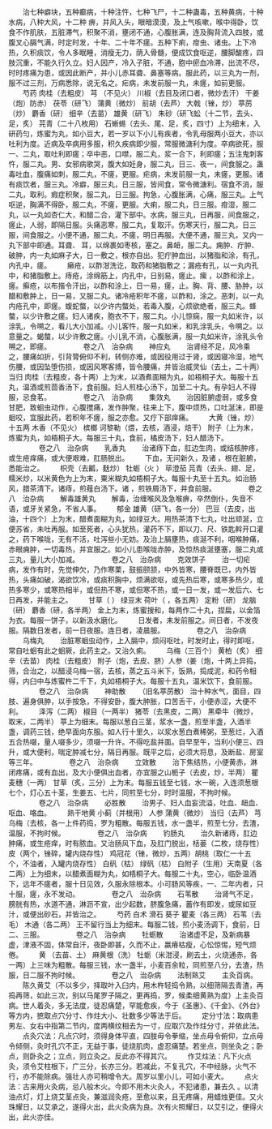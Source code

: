 <!-- { "loadSidebar": true } -->
　　治七种癖块，五种癫病，十种注忤，七种飞尸，十二种蛊毒，五种黄病，十种水病，八种大风，十二种 痹，并风入头，眼暗漠漠，及上气咳嗽，喉中得卧，饮食不作肌肤，五脏滞气，积聚不消，壅闭不通，心腹胀满，连及胸背流入四肢，或腹叉心膈气满，时定时发，十年、二十年不瘥。五种下痢，疳虫、诸虫。上下冷热，久积痰饮，令人多眠睡，消瘦无力，荫入骨髓，便成饮食呕逆，腰脚酸疼，四肢沉重，不能久行久立。妇人因产，冷入子脏，不通，胞中瘀血冷滞，出流不尽，时时疼痛为患，或因此断产，并小儿赤耳聋、鼻塞等病。服此药，以三丸为一剂，服不过三剂，万病悉除，说无名之。疟病，未发前服一丸，未瘥，如前更服。
　　芍药 肉桂（去粗皮） 芎 （不见火） 川椒（去目及闭口者，微炒去汗） 干姜（炮）防赤） 茯苓（研飞） 蒲黄（微炒） 前胡（去芦） 大戟（锉，炒） 葶苈（炒） 麝香（研） 细辛（去苗） 雄黄（研飞） 朱砂（研飞蚣（十二节，去头、足，炙） 芫青（二十八枚用） 石蜥蜴（去头、尾、足，炙，四寸）上为细末，入研药匀，炼蜜为丸，如小豆大，若一岁以下小儿有疾者，令乳母服两小豆大，亦以吐利为度。近病及卒病用多服，积久疾病即少服，常服微溏利为度。卒病欲死，服一、二丸，取吐利即瘥；卒中恶，口噤，服二丸，浆一合下，利即瘥；五注鬼刺客忤，服二丸。男、女邪病歌哭，腹大如妊身，服二丸，日三、夜一，间食服之。蛊毒吐血，腹痛如刺，服二丸，不瘥，更服。疟病，未发前服一丸，未瘥，更服。诸有痰饮者，服三丸。冷癖，服三丸，日三服，皆间食，常令微溏利。宿食不消，服二丸，取利。瘕症积聚，服二丸，日三服。拘急，心腹胀满，心痛，服三丸。上气呕逆，胸满不得卧，服二丸，不瘥，更服。大痢，服二丸，日三服。疳湿，服二丸，以一丸如杏仁大，和醋二合，灌下部中。水病，服三丸，日再服，间食服之，瘥止，人弱，即隔日服。头痛恶寒，服二丸，复取汗。伤寒天行，服二丸，日三服，间食服之。小便不通，服二丸，不瘥，明日再服。大便不通，服三丸，又内一丸下部中即通。耳聋、 耳，以绵裹如枣核，塞之。鼻衄，服二丸。痈肿、疔肿、破肿，内一丸如麻子大，日一敷之，根亦自出。犯疔肿血出，以猪脂和涂，有孔，内孔中，瘥。
　　癞疮，以酢泔洗讫，取药和猪脂敷之；漏疮有孔，以一丸内孔中，和猪脂敷上。痔疮，涂绵筋上，内孔中，日别易，瘥止。瘰 ，以酢和涂上，瘥。癣疮，以布揩令汗出，以酢和涂上，日一易，瘥，止。胸、背、腰、胁肿，以醋和敷肿上，日一易，又服二丸。诸冷疮积年不瘥，以酢和，涂之。恶刺，以一丸内疮孔中，即瘥。蝮蛇螫，以少许内螫处，若毒入腹，心烦欲绝者，服三丸。蜂螫，以少许敷之瘥。妇人诸疾，胞衣不下，服二丸。小儿惊痫，服一丸如米许，以涂乳，令嗍之，看儿大小加减。小儿客忤，服一丸如米，和乳涂乳头，令嗍之。以意量之。蝎螫，以少许敷之瘥。小儿乳不消，心腹胀满，服一丸如米许，涂乳头令嗍之，即瘥。
　　
　　卷之八　治杂病
　　神应丸
　　治肾经不足，风冷乘之，腰痛如折，引背膂俯仰不利，转侧亦难，或因役用过于肾，或因寝冷湿，地气伤腰，或因坠堕伤损，或因风寒客搏，皆令腰痛，并皆治威灵仙（去土，二十两） 当归 肉桂（去粗皮，各十两）上为末，以酒煮面糊为丸，如梧桐子大。每服十五丸，温酒或煎茴香汤下，食前服。妇人煎桂心汤下，加至二十丸。有孕妇人不得服，忌食茗。
　　
　　卷之八　治杂病
　　集效丸
　　治因脏腑虚弱，或多食甘肥，致蛔虫动作，心腹搅痛，发作肿聚，往来上下，腹中烦热，口吐涎沫，即是蛔咬，宜服此药，若积年不瘥，服之亦愈。又疗下部痒痛。
　　大黄（锉，炒）十五两 木香（不见火） 槟榔 诃黎勒（煨，去核，酒浸，焙干） 附子（上为末，炼蜜为丸，如梧桐子大。每服三十丸，食前，橘皮汤下，妇人醋汤下。
　　
　　卷之八　治杂病
　　乳香丸
　　治诸痔下血，肛边生肉，或结核肿疼，或生疮痒痛，或大便艰难，肛肠脱出。
　　下血，无问新久，及诸 ，根在脏腑，悉能治之。
　　枳壳（去瓤，麸炒） 牡蛎（火 ） 荜澄茄 芫青（去头、翅、足，糯米炒，以米黄色为上为末，粟米糊丸如梧桐子大。每服十丸至十五丸。如治肠风，腊茶清下。诸痔，煎薤白汤下。诸 ，煎铁屑汤下，并食前服。
　　
　　卷之八　治杂病
　　解毒雄黄丸
　　解毒，治缠喉风及急喉痹，卒然倒仆，失音不语，或牙关紧急，不省人事。
　　郁金 雄黄（研飞，各一分） 巴豆（去皮，出油，十四个）上为末，醋煮面糊为丸，如绿豆大。用热茶清下七丸，吐出顽涎，立便苏省，未吐再服。如至死者，心头犹热，灌药不下，即以刀、尺、铁匙斡开口灌之，药下喉咙，无有不活，吐泻些小无妨。及治上膈壅热，痰涎不利，咽喉肿痛，赤眼痈肿，一切毒热，并宜服之。如小儿患喉咙赤肿，及惊热痰涎壅塞，服二丸或三丸，量儿大小加减。
　　
　　卷之八　治杂病
　　克效饼子
　　治一切疟病，发作有时，先觉伸欠，乃作寒栗，鼓振颐颔，中外皆寒，腰脊既已，内外皆热，头痛如破，渴欲饮冷，或痰积胸中，烦满欲呕，或先热后寒，或寒多热少，或热多寒少，或寒热相半，或但热不寒，或但寒不热，或一日一发，或一发后六、七日再发，并能主之。
　　甘草（ ） 绿豆末 荷叶（ ，各五两） 定粉（研） 龙脑（研） 麝香（研，各半两） 金上为末，炼蜜搜和，每两作二十丸，捏扁，以金箔为衣。每服一饼子，以新汲水磨化。
　　日发者，未发前服之。间日者，不发夜服。隔数日发者，前一日夜服。连日者，凌晨服。
　　
　　卷之八　治杂病
　　乌梅丸
　　治脏寒蛔虫动作，上入膈中，烦闷呕吐，时发时止，得时即呕，常自吐蛔有此之蛔厥，此药主之。又治久痢。
　　乌梅（三百个） 黄柏（炙） 细辛（去苗） 肉桂（去粗皮） 附子（炮，去皮、脐）人参（姜（炮，十两上异捣，筛，合治之，以醋浸乌梅一宿，去核，蒸之五斗米下，饭熟，捣成泥，和药令相得，内臼中与炼蜜杵二千下，丸如梧桐子大。每服十五丸，温米饮下，食前服。
　　
　　卷之八　治杂病
　　神助散
　　（旧名葶苈散） 治十种水气，面目，四肢、遍身俱肿，以手按急，不得安卧，腹大肿胀，口苦舌干，小便赤涩，大便不利。
　　泽泻（二两） 椒目（一两半） 猪苓（去黑皮，二两） 黑牵牛（微炒，取末，二两半） 葶上为细末。每服以葱白三茎，浆水一盏，煎至半盏，入酒半盏，调药三钱，绝早面向东服。如人行十里久，以浆水葱白煮稀粥，至葱烂，入酒五合热啜，量人啜多少，须啜一升许。不得吃盐并面。自早至午，当利小便三、四升，或大便利，喘定肿减七分，隔日再服。既平之后，必须大将息，及断盐、房室等三年。
　　
　　卷之八　治杂病
　　立效散
　　治下焦结热，小便黄赤，淋闭疼痛，或有血出，及大小便俱出血者，亦宜服之山栀子（去皮，炒，半两） 瞿麦穗（一两） 甘草（炙，三分）上为末。每服五钱至七钱，水一碗，入连须葱根七个，灯心五十茎，生姜五、七片，同煎至七分，时时温服，不拘时候。
　　
　　卷之八　治杂病
　　必胜散
　　治男子、妇人血妄流溢，吐血、衄血、呕血、咯血。
　　熟干地黄 小蓟（并根用） 人参 蒲黄（微炒） 当归（去芦） 芎 乌梅（去核，各一上件药捣，罗为粗散。每服五钱，水一盏半，煎至七分，去渣，温服，不拘时候。
　　
　　卷之八　治杂病
　　钓肠丸
　　治久新诸痔，肛边肿痛，或生疮痒，时有脓血。又治肠风下血，及肛门脱出，栝蒌（二枚，烧存性） 皮（两个，锉碎，罐内烧存性） 鸡冠花（锉，微炒，五两）胡桃（取仁一十五个，不油者，入罐内烧存性） 白矾（枯） 绿矾（枯） 白附子（生用）天南夏（各二两）上为细末，以醋煮面糊为丸，如梧桐子大。每服二十丸，空心，临卧温酒下，远年不瘥者，服十日见效，久服永除根本。小可肠风等疾，一、二年内者，只十服，瘥，永不发动。
　　
　　卷之八　治杂病
　　石苇散
　　治肾气不足，膀胱有热，水道不通，淋沥不宣，出少起数，脐腹急痛，蓄作有即发，或尿如豆汁，或便出砂石，并皆治之。
　　芍药 白术 滑石 葵子 瞿麦（各三两） 石苇（去毛） 木通（各二两） 王不留行当上为细末。每服二钱，煎小麦汤调下，食前，日二、三服。
　　
　　卷之八　治杂病
　　牡蛎散
　　治诸虚不足，及新病暴虚，津液不固，体常自汗，夜卧即甚，久而不止，羸瘠枯瘦，心忪惊惕，短气烦倦。
　　黄 （去苗、土） 麻黄根（洗） 牡蛎（米泔浸，刷去土，火烧通赤，各一两）上三味为粗散。每服三钱，水一盏半，小麦百余粒，同煎至八分，去渣，热服，日二服不拘时候。
　　
　　卷之八　治杂病
　　法制熟艾
　　主灸百病。
　　陈久黄艾（不以多少，择取叶入臼内，用木杵轻捣令熟，以细筛隔去青渣，再捣再筛，如此三次，别以马尾罗子隔之，更再捣，罗，候柔细黄熟为度）上主灸百病。世人着灸，多无法度，徒忍痛楚，罕能愈疾，今于《圣惠》、《千金》、《外台》等方内，摭取点穴分寸、作炷大小、壮数多少等法于后。
　　定分寸法：取病患男左、女右中指第二节内，度两横纹相去为一寸，应取穴及作炷分寸，并依此法。
　　点灸穴法：凡点穴时，须得身体平直，四肢毋令拳缩，坐点毋令俯仰，立点毋令倾侧，灸时孔穴不正，无益于事，徒烧肌肉，虚忍痛楚。若坐点，则坐灸之；卧点，则卧灸之；立点，则立灸之。反此亦不得其穴。
　　作艾炷法：凡下火点灸，须令艾柱根下，广三分，长亦三分。若减此，不复孔穴，不中经脉，火气不行，亦不能除病。强壮人亦可稍增令大。周岁以里小儿，可如小麦大。
　　点火法：古来用火灸病，忌八般木火。今即不用木火灸人，不犯诸患，兼去久 。以清油点灯，灯上烧艾茎点灸，兼滋润灸疮，至愈以来，且无疼痛，用蜡烛更佳。又火珠耀日，以艾承之，遂得火出，此火灸病为良。次有火照耀日，以艾引之，便得火出，此火亦佳。
